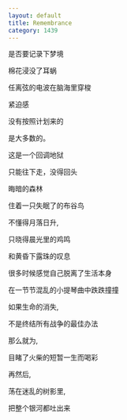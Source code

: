 ```yaml
---
layout: default
title: Remembrance
category: 1439
---
```


是否要记录下梦境

棉花浸没了耳蜗 

任离弦的电波在脑海里穿梭

紧迫感

没有按照计划来的

是大多数的。

这是一个回调地狱

只能往下走，没得回头

晦暗的森林

住着一只失眠了的布谷鸟

不懂得月落日升, 

只晓得晨光里的鸡鸣

和黄昏下露珠的叹息

很多时候感觉自己脱离了生活本身

在一节节混乱的小提琴曲中跌跌撞撞

如果生命的消失,

不是终结所有战争的最佳办法

那么就为,

目睹了火柴的短暂一生而喝彩

再然后,

荡在迷乱的树影里,

把整个银河都吐出来
